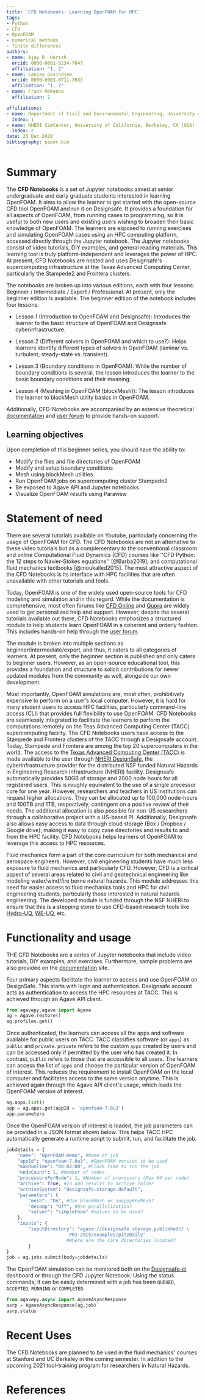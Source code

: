 ```yaml
---
title: 'CFD Notebooks: Learning OpenFOAM for HPC'
tags:
- Python
- CFD
- OpenFOAM
- numerical methods
- finite differences
authors:
- name: Ajay B. Harish
  orcid: 0000-0001-5234-7047
  affiliation: "1, 2"
- name: Sanjay Govindjee
  orcid: 0000-0003-0711-3633
  affiliation: "1, 2"
- name: Frank McKenna
  affiliation: 2

affiliations:
- name: Department of Civil and Environmental Engineering, University of California, Berkeley, CA (USA)
  index: 1
- name: NHERI SimCenter, University of California, Berkeley, CA (USA)
  index: 2
date: 25 Dec 2020
bibliography: paper.bib
---
```


# Summary

The **CFD Notebooks** is a set of Jupyter notebooks aimed at senior undergraduate and early graduate students interested in learning OpenFOAM. It aims to allow the learner to get started with the open-source CFD tool OpenFOAM and run it on Designsafe. It provides a foundation for all aspects of OpenFOAM, from running cases to programming, so it is useful to both new users and existing users wishing to broaden their basic knowledge of OpenFOAM. The learners are exposed to running exercises and simulating OpenFOAM cases using an HPC computing platform, accessed directly through the Jupyter notebook. The Jupyter notebooks consist of video tutorials, DIY examples, and general reading materials. This learning tool is truly platform-independent and leverages the power of HPC. At present, CFD Notebooks are hosted and uses Designsafe's supercomputing infrastructure at the Texas Advanced Computing Center, particularly the Stampede2 and Frontera clusters.

The notebooks are broken up into various editions, each with four lessons: Beginner / Intermediate / Expert / Professional. At present, only the beginner edition is available. The beginner edition of the notebook includes four lessons:

* Lesson 1 (Introduction to OpenFOAM and Designsafe): Introduces the learner to the basic structure of OpenFOAM and Designsafe cyberinfrastructure. 

* Lesson 2 (Different solvers in OpenFOAM and which to use?): Helps learners identify different types of solvers in OpenFOAM (laminar vs. turbulent; steady-state vs. transient).

* Lesson 3 (Boundary conditions in OpenFOAM): While the number of boundary conditions is several, the lesson introduces the learner to the basic boundary conditions and their meaning.

* Lesson 4 (Meshing in OpenFOAM (blockMesh)): The lesson introduces the learner to blockMesh utility basics in OpenFOAM.

Additionally, CFD-Notebooks are accompanied by an extensive theoretical [documentation](https://nheri-simcenter.github.io/CFD-Notebooks/) and [user forum](http://simcenter-messageboard.designsafe-ci.org/smf/index.php?board=11.0) to provide hands-on support.

## Learning objectives

Upon completion of this beginner series, you should have the ability to:

- Modify the files and file directories of OpenFOAM
- Modify and setup boundary conditions
- Mesh using blockMesh utilities
- Run OpenFOAM jobs on supercomputing cluster Stampede2
- Be exposed to Agave API and Jupyter notebooks
- Visualize OpenFOAM results using Paraview

# Statement of need

There are several tutorials available on Youtube, particularly concerning the usage of OpenFOAM for CFD. The CFD Notebooks are not an alternative to these video tutorials but as a complementary to the conventional classroom and online Computational Fluid Dynamics (CFD) courses like ''CFD Python: the 12 steps to Navier-Stokes equations'' [@Barba2019]; and computational fluid mechanics textbooks [@moukalled2015]. The most attractive aspect of the CFD Notebooks is its interface with HPC facilities that are often unavailable with other tutorials and tools.

Today, OpenFOAM is one of the widely used open-source tools for CFD modeling and simulation and in this regard. While the documentation is comprehensive, most often forums like [CFD Online](https://www.cfd-online.com/) and [Quora](https://www.quora.com) are widely used to get personalized help and support. However, despite the several tutorials available out there, CFD Notebooks emphasizes a structured module to help students learn OpenFOAM in a coherent and orderly fashion. This includes hands-on help through the [user forum](http://simcenter-messageboard.designsafe-ci.org/smf/index.php?board=11.0). 

The module is broken into multiple sections as beginner/intermediate/expert, and thus, it caters to all categories of learners. At present, only the beginner section is published and only caters to beginner users. However, as an open-source educational tool, this provides a foundation and structure to solicit contributions for newer updated modules from the community as well, alongside our own development.

Most importantly, OpenFOAM simulations are, most often, prohibitively expensive to perform on a user’s local computer. However, it is hard for many student users to access HPC facilities, particularly command-line access (CLI) that provides full flexibility to use OpenFOAM. CFD Notebooks are seamlessly integrated to facilitate the learners to perform the computations remotely on the Teas Advanced Computing Center (TACC) supercomputing facility. The CFD Notebooks users have access to the Stampede and Frontera clusters of the TACC through a Designsafe account. Today, Stampede and Frontera are among the top 20 supercomputers in the world. The access to the [Texas Advanced Computing Center (TACC)](https://www.tacc.utexas.edu) is made available to the user through [NHERI DesignSafe](https://www.designsafe-ci.org), the cyberinfrastructure provider for the distributed NSF funded Natural Hazards in Engineering Research Infrastructure (NHERI) facility. Designsafe automatically provides 50GB of storage and 2000 node hours for all registered users. This is roughly equivalent to the use of a single processor core for one year. However, researchers and teachers in US institutions can request higher allocations. They can be allocated up to 100,000 node-hours and 100TB and 1TB, respectively, contingent on a positive review of their needs. The additional allocation is also possible for non-US researchers through a collaborative project with a US-based PI. Additionally, Designsafe also allows easy access to data through cloud storage (Box / Dropbox / Google drive), making it easy to copy case directories and results to and from the HPC facility. CFD Notebooks helps learners of OpenFOAM to leverage this access to HPC resources. 

Fluid mechanics form a part of the core curriculum for both mechanical and aerospace engineers. However, civil engineering students have much less exposure to fluid mechanics and particularly CFD. However, CFD is a critical aspect of several areas related to civil and geotechnical engineering like modeling water/wind/fire borne natural hazards. This module addresses this need for easier access to fluid mechanics tools and HPC for civil engineering students, particularly those interested in natural hazards engineering. The developed module is funded through the NSF NHERI to ensure that this is a stepping stone to use CFD-based research tools like [Hydro-UQ](https://simcenter.designsafe-ci.org/research-tools/hydro-uq/), [WE-UQ](https://simcenter.designsafe-ci.org/research-tools/we-uq/), etc.

# Functionality and usage

THE CFD Notebooks are a series of Jupyter notebooks that include video tutorials, DIY examples, and exercises. Furthermore, sample problems are also provided on the [documentation](https://nheri-simcenter.github.io/CFD-Notebooks/) site.

Four primary aspects facilitate the learner to access and use OpenFOAM on DesignSafe. This starts with login and authentication. Designsafe account acts as authentication to access the HPC resources at TACC. This is achieved through an Agave API client. 

```python
from agavepy.agave import Agave
ag = Agave.restore()
ag.profiles.get()
```

Once authenticated, the learners can access all the apps and software available for public users on TACC. TACC classifies software (or `apps`) as `public` and `private`. `private` refers to the custom `apps` created by users and can be accessed only if permitted by the user who has created it. In contrast, `public` refers to those that are accessible to all users. The learners can access the list of `apps` and choose the particular version of OpenFOAM of interest. This reduces the requirement to install OpenFOAM on the local computer and facilitates access to the same version anytime. This is achieved again through the Agave API client's usage, which loads the OpenFOAM version of interest.

```python
ag.apps.list()
app = ag.apps.get(appId = 'openfoam-7.0u3')
app.parameters

```

Once the OpenFOAM version of interest is loaded, the job parameters can be provided in a JSON format shown below. This helps TACC HPC automatically generate a runtime script to submit, run, and facilitate the job.

```python
jobdetails = {
	"name": "OpenFOAM-Demo", #Name of job
	"appId": "openfoam-7.0u3", #OpenFOAM version to be used
	"maxRunTime": "00:02:00", #Clock time to run the job
	"nodeCount": 1, #Number of nodes
	"processorsPerNode": 1, #Number of processors (Max 64 per node)
	"archive": True, #To add results to archive folder
	"archiveSystem": "designsafe.storage.default",
	"parameters": {
        "mesh": "On", #Use blockMesh or snappyHexMesh?
        "decomp": "Off", #Use parallelization?
        "solver": "simpleFoam" #Solver to be used?
    },
	"inputs": {
		"inputDirectory": "agave://designsafe.storage.published// \
                       PRJ-2915/examples/pitzDaily" 
                      #Where are the care directories located?
		}
}
job = ag.jobs.submit(body=jobdetails)
```

The OpenFOAM simulation can be monitored both on the [Designsafe-ci](https://www.designsafe-ci.org/) dashboard or through the CFD Jupyter Notebook. Using the status commands, it can be easily determined with a job has been `QUEUED`, `ACCEPTED`, `RUNNING` or `COMPLETED`.

```python
from agavepy.async import AgaveAsyncResponse
asrp = AgaveAsyncResponse(ag,job)
asrp.status
```

# Recent Uses

The CFD Notebooks are planned to be used in the fluid mechanics' courses at Stanford and UC Berkeley in the coming semester. In addition to the upcoming 2021 tool-training program for researchers in Natural Hazards.

# References
